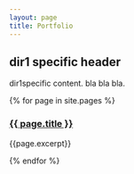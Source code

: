```yaml
---
layout: page
title: Portfolio
---
```


<h2>dir1 specific header</h2>
<p>dir1specific content. bla bla bla.</p>
{% for page in site.pages %}
  <h3><a title="{{ page.title }}" href="{{ page.url | prepend: site.baseurl }}">{{ page.title }}</a></h3>
  <p>{{page.excerpt}}</p>
{% endfor %}  